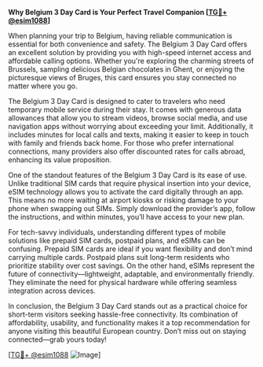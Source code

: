 **Why Belgium 3 Day Card is Your Perfect Travel Companion [[TG💪+ @esim1088](https://t.me/s/esim1088)]**

When planning your trip to Belgium, having reliable communication is essential for both convenience and safety. The Belgium 3 Day Card offers an excellent solution by providing you with high-speed internet access and affordable calling options. Whether you're exploring the charming streets of Brussels, sampling delicious Belgian chocolates in Ghent, or enjoying the picturesque views of Bruges, this card ensures you stay connected no matter where you go.

The Belgium 3 Day Card is designed to cater to travelers who need temporary mobile service during their stay. It comes with generous data allowances that allow you to stream videos, browse social media, and use navigation apps without worrying about exceeding your limit. Additionally, it includes minutes for local calls and texts, making it easier to keep in touch with family and friends back home. For those who prefer international connections, many providers also offer discounted rates for calls abroad, enhancing its value proposition.

One of the standout features of the Belgium 3 Day Card is its ease of use. Unlike traditional SIM cards that require physical insertion into your device, eSIM technology allows you to activate the card digitally through an app. This means no more waiting at airport kiosks or risking damage to your phone when swapping out SIMs. Simply download the provider’s app, follow the instructions, and within minutes, you’ll have access to your new plan.

For tech-savvy individuals, understanding different types of mobile solutions like prepaid SIM cards, postpaid plans, and eSIMs can be confusing. Prepaid SIM cards are ideal if you want flexibility and don’t mind carrying multiple cards. Postpaid plans suit long-term residents who prioritize stability over cost savings. On the other hand, eSIMs represent the future of connectivity—lightweight, adaptable, and environmentally friendly. They eliminate the need for physical hardware while offering seamless integration across devices.

In conclusion, the Belgium 3 Day Card stands out as a practical choice for short-term visitors seeking hassle-free connectivity. Its combination of affordability, usability, and functionality makes it a top recommendation for anyone visiting this beautiful European country. Don’t miss out on staying connected—grab yours today! 

[[TG💪+ @esim1088](https://t.me/s/esim1088) ![Image](https://i.postimg.cc/Y0z9fWf4/image.png)]